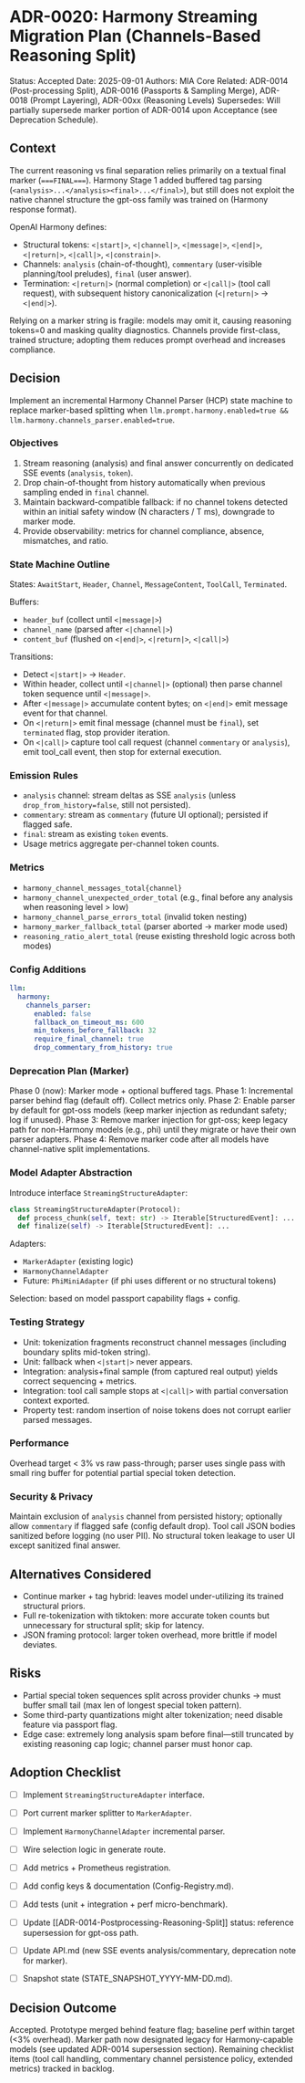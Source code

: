 # ADR-0020: Harmony Streaming Migration Plan (Channels-Based Reasoning Split)

Status: Accepted
Date: 2025-09-01
Authors: MIA Core
Related: ADR-0014 (Post-processing Split), ADR-0016 (Passports & Sampling Merge), ADR-0018 (Prompt Layering), ADR-00xx (Reasoning Levels)
Supersedes: Will partially supersede marker portion of ADR-0014 upon Acceptance (see Deprecation Schedule).

## Context

The current reasoning vs final separation relies primarily on a textual final marker (`===FINAL===`). Harmony Stage 1 added buffered tag parsing (`<analysis>...</analysis><final>...</final>`), but still does not exploit the native channel structure the gpt-oss family was trained on (Harmony response format).

OpenAI Harmony defines:

* Structural tokens: `<|start|>`, `<|channel|>`, `<|message|>`, `<|end|>`, `<|return|>`, `<|call|>`, `<|constrain|>`.
* Channels: `analysis` (chain-of-thought), `commentary` (user-visible planning/tool preludes), `final` (user answer).
* Termination: `<|return|>` (normal completion) or `<|call|>` (tool call request), with subsequent history canonicalization (`<|return|>` → `<|end|>`).

Relying on a marker string is fragile: models may omit it, causing reasoning tokens=0 and masking quality diagnostics. Channels provide first-class, trained structure; adopting them reduces prompt overhead and increases compliance.

## Decision

Implement an incremental Harmony Channel Parser (HCP) state machine to replace marker-based splitting when `llm.prompt.harmony.enabled=true && llm.harmony.channels_parser.enabled=true`.

### Objectives

1. Stream reasoning (analysis) and final answer concurrently on dedicated SSE events (`analysis`, `token`).
2. Drop chain-of-thought from history automatically when previous sampling ended in `final` channel.
3. Maintain backward-compatible fallback: if no channel tokens detected within an initial safety window (N characters / T ms), downgrade to marker mode.
4. Provide observability: metrics for channel compliance, absence, mismatches, and ratio.

### State Machine Outline

States: `AwaitStart`, `Header`, `Channel`, `MessageContent`, `ToolCall`, `Terminated`.

Buffers:

* `header_buf` (collect until `<|message|>`)
* `channel_name` (parsed after `<|channel|>`)
* `content_buf` (flushed on `<|end|>`, `<|return|>`, `<|call|>`)

Transitions:

* Detect `<|start|>` → `Header`.
* Within header, collect until `<|channel|>` (optional) then parse channel token sequence until `<|message|>`.
* After `<|message|>` accumulate content bytes; on `<|end|>` emit message event for that channel.
* On `<|return|>` emit final message (channel must be `final`), set `terminated` flag, stop provider iteration.
* On `<|call|>` capture tool call request (channel `commentary` or `analysis`), emit tool_call event, then stop for external execution.

### Emission Rules

* `analysis` channel: stream deltas as SSE `analysis` (unless `drop_from_history=false`, still not persisted).
* `commentary`: stream as `commentary` (future UI optional); persisted if flagged safe.
* `final`: stream as existing `token` events.
* Usage metrics aggregate per-channel token counts.

### Metrics

* `harmony_channel_messages_total{channel}`
* `harmony_channel_unexpected_order_total` (e.g., final before any analysis when reasoning level > low)
* `harmony_channel_parse_errors_total` (invalid token nesting)
* `harmony_marker_fallback_total` (parser aborted → marker mode used)
* `reasoning_ratio_alert_total` (reuse existing threshold logic across both modes)

### Config Additions

```yaml
llm:
  harmony:
    channels_parser:
      enabled: false
      fallback_on_timeout_ms: 600
      min_tokens_before_fallback: 32
      require_final_channel: true
      drop_commentary_from_history: true
```


### Deprecation Plan (Marker)
Phase 0 (now): Marker mode + optional buffered tags.
Phase 1: Incremental parser behind flag (default off). Collect metrics only.
Phase 2: Enable parser by default for gpt-oss models (keep marker injection as redundant safety; log if unused).
Phase 3: Remove marker injection for gpt-oss; keep legacy path for non-Harmony models (e.g., phi) until they migrate or have their own parser adapters.
Phase 4: Remove marker code after all models have channel-native split implementations.

### Model Adapter Abstraction

Introduce interface `StreamingStructureAdapter`:

```python
class StreamingStructureAdapter(Protocol):
  def process_chunk(self, text: str) -> Iterable[StructuredEvent]: ...
  def finalize(self) -> Iterable[StructuredEvent]: ...
```
Adapters:

* `MarkerAdapter` (existing logic)
* `HarmonyChannelAdapter`
* Future: `PhiMiniAdapter` (if phi uses different or no structural tokens)

Selection: based on model passport capability flags + config.

### Testing Strategy

* Unit: tokenization fragments reconstruct channel messages (including boundary splits mid-token string).
* Unit: fallback when `<|start|>` never appears.
* Integration: analysis+final sample (from captured real output) yields correct sequencing + metrics.
* Integration: tool call sample stops at `<|call|>` with partial conversation context exported.
* Property test: random insertion of noise tokens does not corrupt earlier parsed messages.

### Performance

Overhead target < 3% vs raw pass-through; parser uses single pass with small ring buffer for potential partial special token detection.

### Security & Privacy

Maintain exclusion of `analysis` channel from persisted history; optionally allow `commentary` if flagged safe (config default drop). Tool call JSON bodies sanitized before logging (no user PII). No structural token leakage to user UI except sanitized final answer.

## Alternatives Considered

* Continue marker + tag hybrid: leaves model under-utilizing its trained structural priors.
* Full re-tokenization with tiktoken: more accurate token counts but unnecessary for structural split; skip for latency.
* JSON framing protocol: larger token overhead, more brittle if model deviates.

## Risks

* Partial special token sequences split across provider chunks → must buffer small tail (max len of longest special token pattern).
* Some third-party quantizations might alter tokenization; need disable feature via passport flag.
* Edge case: extremely long analysis spam before final—still truncated by existing reasoning cap logic; channel parser must honor cap.

## Adoption Checklist

* [ ] Implement `StreamingStructureAdapter` interface.
* [ ] Port current marker splitter to `MarkerAdapter`.
* [ ] Implement `HarmonyChannelAdapter` incremental parser.
* [ ] Wire selection logic in generate route.
* [ ] Add metrics + Prometheus registration.
* [ ] Add config keys & documentation (Config-Registry.md).
* [ ] Add tests (unit + integration + perf micro-benchmark).
* [ ] Update [[ADR-0014-Postprocessing-Reasoning-Split]] status: reference supersession for gpt-oss path.
* [ ] Update API.md (new SSE events analysis/commentary, deprecation note for marker).
* [ ] Snapshot state (STATE_SNAPSHOT_YYYY-MM-DD.md).


 
## Decision Outcome
Accepted. Prototype merged behind feature flag; baseline perf within target (<3% overhead). Marker path now designated legacy for Harmony-capable models (see updated ADR-0014 supersession section). Remaining checklist items (tool call handling, commentary channel persistence policy, extended metrics) tracked in backlog.
